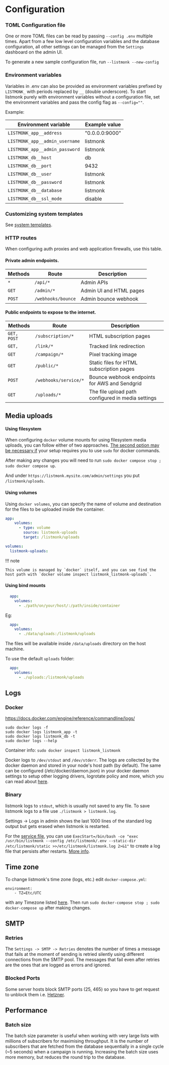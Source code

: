 # Configuration

### TOML Configuration file
One or more TOML files can be read by passing `--config .env` multiple times. Apart from a few low level configuration variables and the database configuration, all other settings can be managed from the `Settings` dashboard on the admin UI.

To generate a new sample configuration file, run `--listmonk --new-config`

### Environment variables
Variables in .env can also be provided as environment variables prefixed by `LISTMONK_` with periods replaced by `__` (double underscore). To start listmonk purely with environment variables without a configuration file, set the environment variables and pass the config flag as `--config=""`.

Example:

| **Environment variable**       | Example value  |
| ------------------------------ | -------------- |
| `LISTMONK_app__address`        | "0.0.0.0:9000" |
| `LISTMONK_app__admin_username` | listmonk       |
| `LISTMONK_app__admin_password` | listmonk       |
| `LISTMONK_db__host`            | db             |
| `LISTMONK_db__port`            | 9432           |
| `LISTMONK_db__user`            | listmonk       |
| `LISTMONK_db__password`        | listmonk       |
| `LISTMONK_db__database`        | listmonk       |
| `LISTMONK_db__ssl_mode`        | disable        |


### Customizing system templates
See [system templates](templating.md#system-templates).


### HTTP routes
When configuring auth proxies and web application firewalls, use this table.

#### Private admin endpoints.

| Methods | Route              | Description             |
| ------- | ------------------ | ----------------------- |
| `*`     | `/api/*`           | Admin APIs              |
| `GET`   | `/admin/*`         | Admin UI and HTML pages |
| `POST`  | `/webhooks/bounce` | Admin bounce webhook    |


#### Public endpoints to expose to the internet.

| Methods     | Route                 | Description                                   |
| ----------- | --------------------- | --------------------------------------------- |
| `GET, POST` | `/subscription/*`     | HTML subscription pages                       |
| `GET, `     | `/link/*`             | Tracked link redirection                      |
| `GET`       | `/campaign/*`         | Pixel tracking image                          |
| `GET`       | `/public/*`           | Static files for HTML subscription pages      |
| `POST`      | `/webhooks/service/*` | Bounce webhook endpoints for AWS and Sendgrid |
| `GET`       | `/uploads/*`          | The file upload path configured in media settings |


## Media uploads

#### Using filesystem

When configuring `docker` volume mounts for using filesystem media uploads, you can follow either of two approaches. [The second option may be necessary if](https://github.com/knadh/listmonk/issues/1169#issuecomment-1674475945) your setup requires you to use `sudo` for docker commands.

After making any changes you will need to run `sudo docker compose stop ; sudo docker compose up`.

And under `https://listmonk.mysite.com/admin/settings` you put `/listmonk/uploads`.

#### Using volumes

Using `docker volumes`, you can specify the name of volume and destination for the files to be uploaded inside the container.


```yml
app:
    volumes:
      - type: volume
        source: listmonk-uploads
        target: /listmonk/uploads

volumes:
  listmonk-uploads:
```

!!! note

    This volume is managed by `docker` itself, and you can see find the host path with `docker volume inspect listmonk_listmonk-uploads`.

#### Using bind mounts

```yml
  app:
    volumes:
      - ./path/on/your/host/:/path/inside/container
```
Eg:
```yml
  app:
    volumes:
      - ./data/uploads:/listmonk/uploads
```
The files will be available inside `/data/uploads` directory on the host machine.

To use the default `uploads` folder:
```yml
  app:
    volumes:
      - ./uploads:/listmonk/uploads
```

## Logs

### Docker

https://docs.docker.com/engine/reference/commandline/logs/
```
sudo docker logs -f
sudo docker logs listmonk_app -t
sudo docker logs listmonk_db -t
sudo docker logs --help
```
Container info: `sudo docker inspect listmonk_listmonk`

Docker logs to `/dev/stdout` and `/dev/stderr`. The logs are collected by the docker daemon and stored in your node's host path (by default). The same can be configured (/etc/docker/daemon.json) in your docker daemon settings to setup other logging drivers, logrotate policy and more, which you can read about [here](https://docs.docker.com/config/containers/logging/configure/).

### Binary

listmonk logs to `stdout`, which is usually not saved to any file. To save listmonk logs to a file use `./listmonk > listmonk.log`.

Settings -> Logs in admin shows the last 1000 lines of the standard log output but gets erased when listmonk is restarted.

For the [service file](https://github.com/knadh/listmonk/blob/master/listmonk%40.service), you can use `ExecStart=/bin/bash -ce "exec /usr/bin/listmonk --config /etc/listmonk/.env --static-dir /etc/listmonk/static >>/etc/listmonk/listmonk.log 2>&1"` to create a log file that persists after restarts. [More info](https://github.com/knadh/listmonk/issues/1462#issuecomment-1868501606).


## Time zone

To change listmonk's time zone (logs, etc.) edit `docker-compose.yml`:
```
environment:
    - TZ=Etc/UTC
```
with any Timezone listed [here](https://en.wikipedia.org/wiki/List_of_tz_database_time_zones). Then run `sudo docker-compose stop ; sudo docker-compose up` after making changes.

## SMTP

### Retries
The `Settings -> SMTP -> Retries` denotes the number of times a message that fails at the moment of sending is retried silently using different connections from the SMTP pool. The messages that fail even after retries are the ones that are logged as errors and ignored.

### Blocked Ports
Some server hosts block SMTP ports (25, 465) so you have to get request to unblock them i.e. [Hetzner](https://docs.hetzner.com/cloud/servers/faq/#why-can-i-not-send-any-mails-from-my-server).


## Performance

### Batch size

The batch size parameter is useful when working with very large lists with millions of subscribers for maximising throughput. It is the number of subscribers that are fetched from the database sequentially in a single cycle (~5 seconds) when a campaign is running. Increasing the batch size uses more memory, but reduces the round trip to the database.
